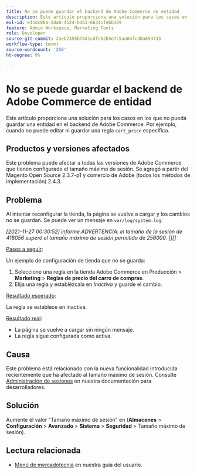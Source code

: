 ```yaml
---
title: No se puede guardar el backend de Adobe Commerce de entidad
description: Este artículo proporciona una solución para los casos en los que no pueda guardar una entidad en el backend de Adobe Commerce. Por ejemplo, cuando no puede editar ni guardar una regla "cart_price" específica.
exl-id: e45dc88a-2da0-4524-bd61-6634cfebb169
feature: Admin Workspace, Marketing Tools
role: Developer
source-git-commit: 2aeb2355b74d1cdfc62b5e7c5aa04fcd0a654733
workflow-type: tm+mt
source-wordcount: '256'
ht-degree: 0%

---
```


# No se puede guardar el backend de Adobe Commerce de entidad

Este artículo proporciona una solución para los casos en los que no pueda guardar una entidad en el backend de Adobe Commerce. Por ejemplo, cuando no puede editar ni guardar una regla `cart_price` específica.

## Productos y versiones afectados

Este problema puede afectar a todas las versiones de Adobe Commerce que tienen configurado el tamaño máximo de sesión. Se agregó a partir del Magento Open Source 2.3.7-p1 y comercio de Adobe (todos los métodos de implementación) 2.4.3.


## Problema

Al intentar reconfigurar la tienda, la página se vuelve a cargar y los cambios no se guardan. Se puede ver un mensaje en `var/log/system.log`:

*[2021-11-27 00:30:52] informe.ADVERTENCIA: el tamaño de la sesión de 418056 superó el tamaño máximo de sesión permitido de 256000. [][]*

<u>Pasos a seguir</u>:

Un ejemplo de configuración de tienda que no se guarda:

1. Seleccione una regla en la tienda Adobe Commerce en Producción > **Marketing** > **Reglas de precio del carro de compras**.
1. Elija una regla y establézcala en *Inactiva* y guarde el cambio.

<u>Resultado esperado</u>:

La regla se establece en inactiva.

<u>Resultado real</u>:

* La página se vuelve a cargar sin ningún mensaje.
* La regla sigue configurada como activa.

## Causa

Este problema está relacionado con la nueva funcionalidad introducida recientemente que ha afectado al tamaño máximo de sesión. Consulte [Administración de sesiones](https://experienceleague.adobe.com/en/docs/commerce-admin/systems/security/security-session-management) en nuestra documentación para desarrolladores.

## Solución

Aumente el valor &quot;Tamaño máximo de sesión&quot; en (**Almacenes** > **Configuración** > **Avanzado** > **Sistema** > **Seguridad** > Tamaño máximo de sesión).

## Lectura relacionada

* [Menú de mercadotecnia](https://experienceleague.adobe.com/en/docs/commerce-admin/marketing/marketing-menu) en nuestra guía del usuario.
